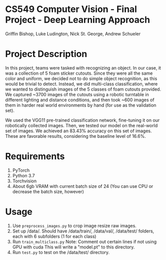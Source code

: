 # CS549 Computer Vision - Final Project - Deep Learning Approach
Griffin Bishop, Luke Ludington, Nick St. George, Andrew Schueler

# Project Description
In this project, teams were tasked with recognizing an object. In our case, it was a collection of 5 foam sticker cutouts. Since they were all the same color and uniform, we decided not to do simple object recognition, as this would be trivial to detect. Instead, we did multi-class classification, where we wanted to distinguish images of the 5 classes of foam cutouts provided. We captured ~3700 images of the cutouts using a robotic turntable in different lighting and distance conditions, and then took ~600 images of them in harder real world environments by hand (for use as the validation set).

We used the VGG11 pre-trained classification network, fine-tuning it on our robotically collected images. Then, we tested our model on the real-world set of images. We achieved an 83.43% accuracy on this set of images. These are favorable results, considering the baseline level of 16.6%.

# Requirements
1. PyTorch
2. Python 3.7
3. Torchvision
4. About 6gb VRAM with current batch size of 24
  (You can use CPU or decrease the batch size, however)

# Usage

1. Use `preprocess_images.py` to crop image resize raw images.
1. Set up /data/. Should have /data/train/, /data/val/, /data/test/ folders, each with 6 subfolders (1 for each class)
2. Run `train_multiclass.py`    Note: Comment out certain lines if not using GPU with cuda
    This will write a "model.pt" to this directory.
3. Run `test.py` to test on the /data/test/ directory.

